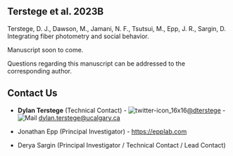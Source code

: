 ## Terstege et al. 2023B

Terstege, D. J., Dawson, M., Jamani, N. F., Tsutsui, M., Epp, J. R., Sargin, D. Integrating fiber photometry and social behavior.

Manuscript soon to come.


Questions regarding this manuscript can be addressed to the corresponding author.

## Contact Us

- **Dylan Terstege** (Technical Contact) - ![twitter-icon_16x16](https://user-images.githubusercontent.com/44174532/113163958-e3d3e400-91fd-11eb-8d79-17906d8d3f25.png)[@dterstege](https://twitter.com/dterstege) - ![Mail](https://user-images.githubusercontent.com/44174532/113164412-50e77980-91fe-11eb-9282-dd83852578ce.png)
<dylan.terstege@ucalgary.ca>

- Jonathan Epp (Principal Investigator) - https://epplab.com

- Derya Sargin (Principal Investigator / Technical Contact / Lead Contact)

